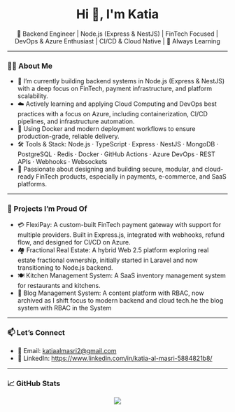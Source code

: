 <h1 align="center">Hi 👋, I'm Katia</h1> <p align="center">🚀 Backend Engineer | Node.js (Express & NestJS) | FinTech Focused | DevOps & Azure Enthusiast | CI/CD & Cloud Native | 🧠 Always Learning</p>

---

### 👨‍💻 About Me
- 🔭 I’m currently building backend systems in Node.js (Express & NestJS) with a deep focus on FinTech, payment infrastructure, and platform scalability.
- ☁️ Actively learning and applying Cloud Computing and DevOps best practices with a focus on Azure, including containerization, CI/CD pipelines, and infrastructure automation.
- 🐳 Using Docker and modern deployment workflows to ensure production-grade, reliable delivery.
- 🛠️ Tools & Stack: Node.js · TypeScript · Express · NestJS · MongoDB · PostgreSQL · Redis · Docker · GitHub Actions · Azure DevOps · REST APIs · Webhooks · Websockets
- 💸 Passionate about designing and building secure, modular, and cloud-ready FinTech products, especially in payments, e-commerce, and SaaS platforms.

---

### 📌 Projects I’m Proud Of
- 💳 FlexiPay: A custom-built FinTech payment gateway with support for multiple providers. Built in Express.js, integrated with webhooks, refund flow, and designed for CI/CD on Azure.
- 🏘️ Fractional Real Estate: A hybrid Web 2.5 platform exploring real estate fractional ownership, initially started in Laravel and now transitioning to Node.js backend.
- 🍽️ Kitchen Management System: A SaaS inventory management system for restaurants and kitchens.
- 🧱 Blog Management System: A content platform with RBAC, now archived as I shift focus to modern backend and cloud tech.he the blog system with RBAC in the System

---

### 📫 Let’s Connect
- 📧 Email: katiaalmasri2@gmail.com
- 💼 LinkedIn: https://www.linkedin.com/in/katia-al-masri-5884821b8/

---

### 📈 GitHub Stats
<p align="center">
  <img src="https://github-readme-stats.vercel.app/api?username=Katia-almasri&show_icons=true&theme=radical" />
</p>
